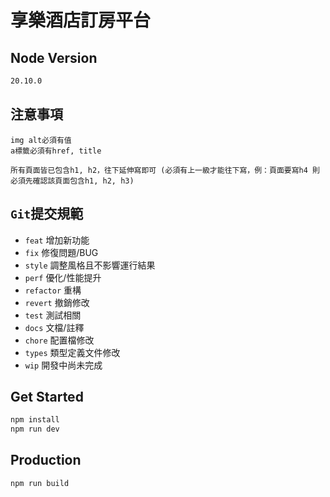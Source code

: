# 享樂酒店訂房平台

## Node Version
```bash
20.10.0
```
## 注意事項
```
img alt必須有值
a標籤必須有href, title

所有頁面皆已包含h1, h2，往下延伸寫即可 (必須有上一級才能往下寫，例：頁面要寫h4 則必須先確認該頁面包含h1, h2, h3)
```

## `Git`提交規範
  - `feat` 增加新功能
  - `fix` 修復問題/BUG
  - `style` 調整風格且不影響運行結果
  - `perf` 優化/性能提升
  - `refactor` 重構
  - `revert` 撤銷修改
  - `test` 測試相關
  - `docs` 文檔/註釋
  - `chore` 配置檔修改
  - `types` 類型定義文件修改
  - `wip` 開發中尚未完成

## Get Started
```bash
npm install
npm run dev
```

## Production
```bash
npm run build
```
